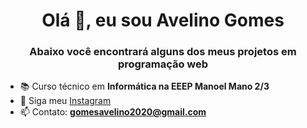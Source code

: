 ### 
<h1 align="center">Olá 👋, eu sou Avelino Gomes</h1>
<h3 align="center">Abaixo você encontrará alguns dos meus projetos em programação web</h3>

- 📚 Curso técnico em **Informática na EEEP Manoel Mano 2/3**
- 🤝 Siga meu [Instagram]()
- 📫 Contato: **gomesavelino2020@gmail.com**
